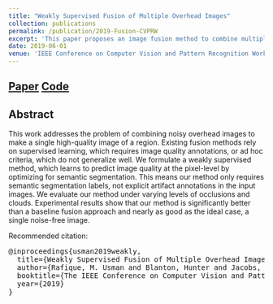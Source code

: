 ```yaml
---
title: "Weakly Supervised Fusion of Multiple Overhead Images"
collection: publications
permalink: /publication/2019-Fusion-CVPRW
excerpt: 'This paper proposes an image fusion method to combine multiple overhead images to make a single good looking image. Our method is weakly supervised; it learns to removes clouds and other artifacts from images with limited labels.'
date: 2019-06-01
venue: 'IEEE Conference on Computer Vision and Pattern Recognition Workshops (CVPRW), EarthVision'
---
```

## [Paper](http://openaccess.thecvf.com/content_CVPRW_2019/papers/EarthVision/Rafique_Weakly_Supervised_Fusion_of_Multiple_Overhead_Images_CVPRW_2019_paper.pdf)          [Code](https://github.com/UkyVision/weakly-supervised-image-fusion)

## Abstract
This work addresses the problem of combining noisy overhead images to make a single high-quality image of a region. Existing fusion methods rely on supervised learning, which requires image quality annotations, or ad hoc criteria, which do not generalize well. We formulate a weakly supervised method, which learns to predict image quality at the pixel-level by optimizing for semantic segmentation. This means our method only requires semantic segmentation labels, not explicit artifact annotations in the input images. We evaluate our method under varying levels of occlusions and clouds. Experimental results show that our method is significantly better than a baseline fusion approach and nearly as good as the ideal case, a single noise-free image.

Recommended citation:
<pre>
@inproceedings{usman2019weakly,
  title={Weakly Supervised Fusion of Multiple Overhead Images},
  author={Rafique, M. Usman and Blanton, Hunter and Jacobs, Nathan},
  booktitle={The IEEE Conference on Computer Vision and Pattern Recognition (CVPR) Workshops},
  year={2019}
}
</pre>

